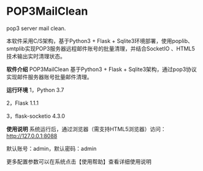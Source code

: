 # POP3MailClean

pop3 server mail clean.

本软件采用C/S架构，基于Python3 + Flask + Sqlite3环境部署，使用poplib、smtplib实现POP3服务器远程邮件账号的批量清理，并结合SocketIO 、HTML5技术输出实时清理状态。

**软件介绍**
POP3MailClean 基于Python3 + Flask + Sqlite3架构，通过pop3协议实现邮件服务器账号批量邮件清理。

**运行环境**
1，Python 3.7

2，Flask 1.1.1

3，flask-socketio 4.3.0

**使用说明**
系统运行后，通过浏览器（需支持HTML5浏览器）访问： http://127.0.0.1:8088

默认账号：admin，默认密码：admin

更多配置参数可以在系统点击【使用帮助】查看详细使用说明